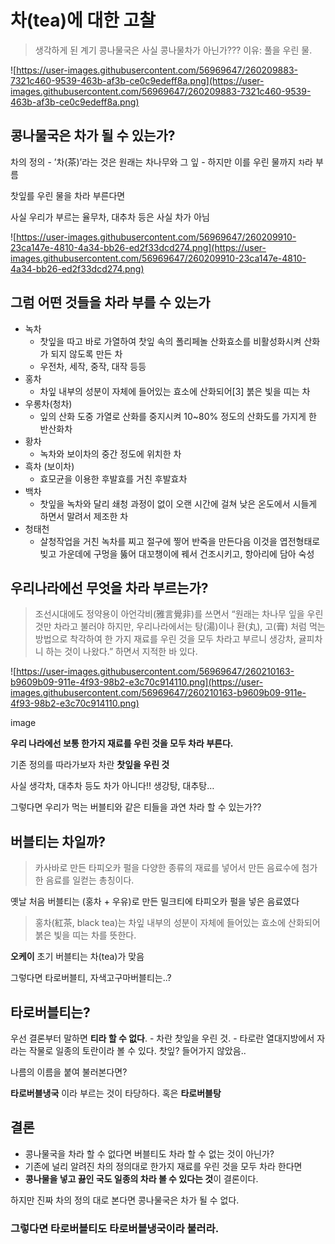 # 차(tea)에 대한 고찰

> 생각하게 된 계기 콩나물국은 사실 콩나물차가 아닌가??? 
 이유: 풀을 우린 물.
> 

![https://user-images.githubusercontent.com/56969647/260209883-7321c460-9539-463b-af3b-ce0c9edeff8a.png](https://user-images.githubusercontent.com/56969647/260209883-7321c460-9539-463b-af3b-ce0c9edeff8a.png)

## 콩나물국은 차가 될 수 있는가?

차의 정의 - ’차(茶)’라는 것은 원래는 차나무와 그 잎 - 하지만 이를 우린 물까지 `차`라 부름

찻잎를 우린 물을 차라 부른다면

사실 우리가 부르는 율무차, 대추차 등은 사실 차가 아님

![https://user-images.githubusercontent.com/56969647/260209910-23ca147e-4810-4a34-bb26-ed2f33dcd274.png](https://user-images.githubusercontent.com/56969647/260209910-23ca147e-4810-4a34-bb26-ed2f33dcd274.png)

## 그럼 어떤 것들을 차라 부를 수 있는가

- 녹차
    - 찻잎을 따고 바로 가열하여 찻잎 속의 폴리페놀 산화효소를 비활성화시켜 산화가 되지 않도록 만든 차
    - 우전차, 세작, 중작, 대작 등등
- 홍차
    - 차잎 내부의 성분이 자체에 들어있는 효소에 산화되어[3] 붉은 빛을 띠는 차
- 우롱차(청차)
    - 잎의 산화 도중 가열로 산화를 중지시켜 10~80% 정도의 산화도를 가지게 한 반산화차
- 황차
    - 녹차와 보이차의 중간 정도에 위치한 차
- 흑차 (보이차)
    - 효모균을 이용한 후발효를 거친 후발효차
- 백차
    - 찻잎을 녹차와 달리 쇄청 과정이 없이 오랜 시간에 걸쳐 낮은 온도에서 시들게 하면서 말려서 제조한 차
- 청태천
    - 살청작업을 거친 녹차를 찌고 절구에 찧어 반죽을 만든다음 이것을 엽전형태로 빚고 가운데에 구멍을 뚫어 대꼬챙이에 꿰서 건조시키고, 항아리에 담아 숙성

## 우리나라에선 무엇을 차라 부르는가?

> 조선시대에도 정약용이 아언각비(雅言覺非)를 쓰면서 “원래는 차나무 잎을 우린 것만 차라고 불러야 하지만, 우리나라에서는 탕(湯)이나 환(丸), 고(膏) 처럼 먹는 방법으로 착각하여 한 가지 재료를 우린 것을 모두 차라고 부르니 생강차, 귤피차니 하는 것이 나왔다.” 하면서 지적한 바 있다.
> 

![https://user-images.githubusercontent.com/56969647/260210163-b9609b09-911e-4f93-98b2-e3c70c914110.png](https://user-images.githubusercontent.com/56969647/260210163-b9609b09-911e-4f93-98b2-e3c70c914110.png)

image

**우리 나라에선 보통 한가지 재료를 우린 것을 모두 차라 부른다.**

기존 정의를 따라가보자 차란 **찻잎을 우린 것**

사실 생각차, 대추차 등도 차가 아니다!! 생강탕, 대추탕…

그렇다면 우리가 먹는 버블티와 같은 티들을 과연 차라 할 수 있는가??

## 버블티는 차일까?

> 카사바로 만든 타피오카 펄을 다양한 종류의 재료를 넣어서 만든 음료수에 첨가한 음료를 일컫는 총칭이다.
> 

옛날 처음 버블티는 (홍차 + 우유)로 만든 밀크티에 타피오카 펄을 넣은 음료였다

> 홍차(紅茶, black tea)는 차잎 내부의 성분이 자체에 들어있는 효소에 산화되어 붉은 빛을 띠는 차를 뜻한다.
> 

**오케이** 초기 버블티는 차(tea)가 맞음

그렇다면 타로버블티, 자색고구마버블티는..?

## 타로버블티는?

우선 결론부터 말하면 **티라 할 수 없다**. - 차란 찻잎을 우린 것. - 타로란 열대지방에서 자라는 작물로 일종의 토란이라 볼 수 있다. 찻잎? 들어가지 않았음..

나름의 이름을 붙여 불러본다면?

**타로버블냉국** 이라 부르는 것이 타당하다. 혹은 **타로버블탕**

## 결론

- 콩나물국을 차라 할 수 없다면 버블티도 차라 할 수 없는 것이 아닌가?
- 기존에 널리 알려진 차의 정의대로 한가지 재료를 우린 것을 모두 차라 한다면
- **콩나물을 넣고 끓인 국도 일종의 차라 볼 수 있다는 것**이 결론이다.

하지만 진짜 차의 정의 대로 본다면 콩나물국은 차가 될 수 없다.

### 그렇다면 **타로버블티**도 **타로버블냉국**이라 불러라.